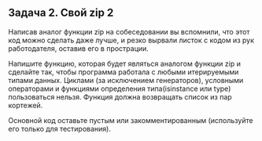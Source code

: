 ## Задача 2. Свой zip 2
Написав аналог функции zip на собеседовании вы вспомнили, что этот код можно сделать даже лучше, и резко вырвали листок с кодом из рук работодателя, оставив его в прострации.

Напишите функцию, которая будет являться аналогом функции zip и сделайте так, чтобы программа работала с любыми итерируемыми типами данных. 
Циклами (за исключением генераторов), условными операторами и функциями определения типа(isinstance или type) пользоваться нельзя.
Функция должна возвращать список из пар кортежей.

Основной код оставьте пустым или закомментированным (используйте его только для тестирования).